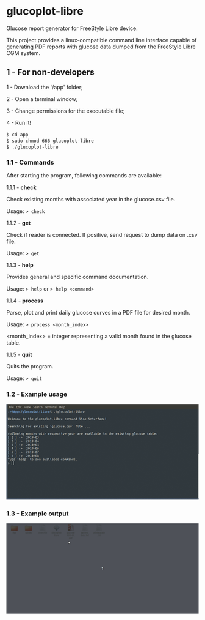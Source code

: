 # glucoplot-libre
Glucose report generator for FreeStyle Libre device.

This project provides a linux-compatible command line interface capable of generating PDF reports with glucose data dumped from the FreeStyle Libre CGM system.

## 1 - For non-developers

1 - Download the '/app' folder;

2 - Open a terminal window;

3 - Change permissions for the executable file;

4 - Run it!
```
$ cd app
$ sudo chmod 666 glucoplot-libre
$ ./glucoplot-libre
```

### 1.1 - Commands

After starting the program, following commands are available:

1.1.1 - **check** 

Check existing months with associated year in the glucose.csv file.

Usage: ```> check```

1.1.2 - **get**

Check if reader is connected. If positive, send request to dump data on .csv file.

Usage: ```> get```

1.1.3 - **help**

Provides general and specific command documentation.

Usage: ```> help``` or ```> help <command>``` 

1.1.4 - **process**

Parse, plot and print daily glucose curves in a PDF file for desired month.

Usage: ```> process <month_index>```

<month_index> = integer representing a valid month found in the glucose table.

1.1.5 - **quit**

Quits the program.

Usage: ```> quit```

### 1.2 - Example usage

![](example_usage.gif)

### 1.3 - Example output

![](example_output.gif)
